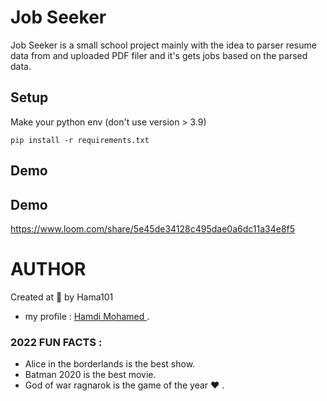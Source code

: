 
# Job Seeker

Job Seeker is a small school project mainly with the idea to parser resume data from and uploaded PDF filer and it's gets jobs based on the parsed data.



## Setup
Make your python env (don't use version > 3.9)

`pip install -r requirements.txt`

## Demo

## Demo

https://www.loom.com/share/5e45de34128c495dae0a6dc11a34e8f5




# AUTHOR
Created at 🌙 by Hama101
- my profile : [Hamdi Mohamed ](https://github.com/Hama101).
### 2022 FUN FACTS : 
- Alice in the borderlands is the best show.
- Batman 2020 is the best movie.
- God of war ragnarok is the game of the year ❤ .